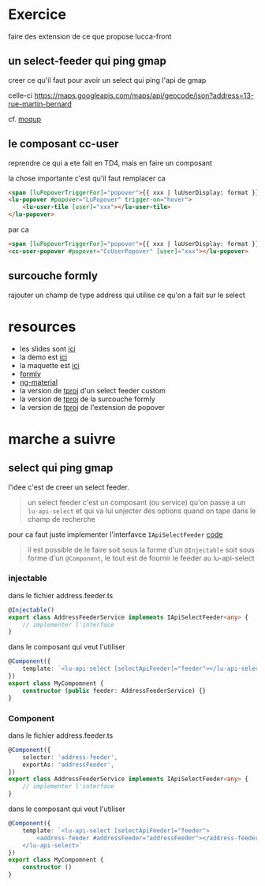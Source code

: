 # Exercice

faire des extension de ce que propose lucca-front

## un select-feeder qui ping gmap

creer ce qu'il faut pour avoir un select qui ping l'api de gmap

celle-ci https://maps.googleapis.com/maps/api/geocode/json?address=13-rue-martin-bernard

cf. [moqup](https://github.com/lucienbertin/formation-lucca-front/blob/td.6/moqup-select.png)

## le composant cc-user

reprendre ce qui a ete fait en TD4, mais en faire un composant

la chose importante c'est qu'il faut remplacer ca
```html
<span [luPopoverTriggerFor]="popover">{{ xxx | luUserDisplay: format }}</span>
<lu-popover #popover="LuPopover" trigger-on="hover">
	<lu-user-tile [user]="xxx"></lu-user-tile>
</lu-popover>
```
par ca
```html
<span [luPopoverTriggerFor]="popover">{{ xxx | luUserDisplay: format }}</span>
<cc-user-popover #popover="CcUserPopover" [user]="xxx"></lu-popover>
```

## surcouche formly

rajouter un champ de type address qui utilise ce qu'on a fait sur le select

# resources

- les slides sont [ici](https://docs.google.com/presentation/d/1HT1uh4trkkjgoT-IagpyhO-0yy57h1YqLKUTC7p5FiM/edit?usp=sharing)
- la demo est [ici](https://latest-lucca-front-luccasa.surge.sh/)
- la maquette est [ici](https://github.com/lucienbertin/formation-lucca-front/blob/td.6/moqup.png)
- [formly](https://github.com/formly-js/ngx-formly)
- [ng-material](https://material.angular.io/)
- la version de [tproj](https://github.com/LuccaSA/ilucca/tree/rc/static/timmi/packages/project/libraries/common/src/lib/project/draft/components/select) d'un select feeder custom
- la version de [tproj](https://github.com/LuccaSA/ilucca/tree/rc/static/timmi/packages/project/libraries/common-formly/src/lib) de la surcouche formly
- la version de [tproj](https://github.com/LuccaSA/ilucca/tree/rc/static/timmi/packages/project/apps/tproj/src/app/track/components/status-popover) de l'extension de popover

# marche a suivre

## select qui ping gmap

l'idee c'est de creer un select feeder.

> un select feeder c'est un composant (ou service) qu'on passe a un `lu-api-select` et qui va lui unjecter des options quand on tape dans le champ de recherche

pour ca faut juste implementer l'interfavce `IApiSelectFeeder` [code](https://github.com/LuccaSA/lucca-front/blob/master/packages/ng/libraries/core/src/lib/api/select/feeder/api-feeder.model.ts)

> il est possible de le faire soit sous la forme d'un `@Injectable` soit sous forme d'un `@Component`, le tout est de fournir le feeder au lu-api-select

### injectable

dans le fichier address.feeder.ts
```ts
@Injectable()
export class AddressFeederService implements IApiSelectFeeder<any> {
	// implementer l'interface
}
```
dans le composant qui veut l'utiliser
```ts
@Component({
	template: `<lu-api-select [selectApiFeeder]="feeder"></lu-api-select>`
})
export class MyCompomnent {
	constructor (public feeder: AddressFeederService) {}
}
```

### Component
dans le fichier address.feeder.ts
```ts
@Component({
	selector: 'address-feeder',
	exportAs: 'addressFeeder',
})
export class AddressFeederService implements IApiSelectFeeder<any> {
	// implementer l'interface
}
```
dans le composant qui veut l'utiliser
```ts
@Component({
	template: `<lu-api-select [selectApiFeeder]="feeder">
		<address-feeder #addressFeeder="addressFeeder"></address-feeder>
	</lu-api-select>`
})
export class MyCompomnent {
	constructor ()
}
```
